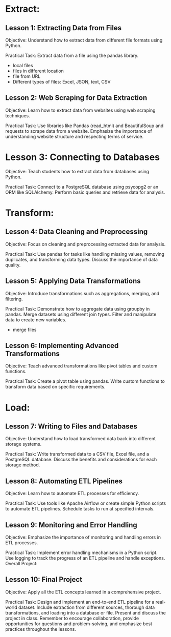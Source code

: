 # Extract:

## Lesson 1: Extracting Data from Files

Objective: Understand how to extract data from different file formats using Python.

Practical Task: Extract data from a file using the pandas library. 

- local files
- files in different location
- file from URL
- Different types of files: Excel, JSON, text, CSV

## Lesson 2: Web Scraping for Data Extraction

Objective: Learn how to extract data from websites using web scraping techniques.

Practical Task: Use libraries like Pandas (read_html) and BeautifulSoup and requests to scrape data from a website. Emphasize the importance of understanding website structure and respecting terms of service.



# Lesson 3: Connecting to Databases

Objective: Teach students how to extract data from databases using Python.

Practical Task: Connect to a PostgreSQL database using psycopg2 or an ORM like SQLAlchemy. Perform basic queries and retrieve data for analysis.


# Transform:


## Lesson 4: Data Cleaning and Preprocessing

Objective: Focus on cleaning and preprocessing extracted data for analysis.

Practical Task: Use pandas for tasks like handling missing values, removing duplicates, and transforming data types. Discuss the importance of data quality.


## Lesson 5: Applying Data Transformations

Objective: Introduce transformations such as aggregations, merging, and filtering.

Practical Task: Demonstrate how to aggregate data using groupby in pandas. Merge datasets using different join types. Filter and manipulate data to create new variables.

- merge files


## Lesson 6: Implementing Advanced Transformations

Objective: Teach advanced transformations like pivot tables and custom functions.

Practical Task: Create a pivot table using pandas. Write custom functions to transform data based on specific requirements.

# Load:

## Lesson 7: Writing to Files and Databases

Objective: Understand how to load transformed data back into different storage systems.

Practical Task: Write transformed data to a CSV file, Excel file, and a PostgreSQL database. Discuss the benefits and considerations for each storage method.


## Lesson 8: Automating ETL Pipelines

Objective: Learn how to automate ETL processes for efficiency.

Practical Task: Use tools like Apache Airflow or create simple Python scripts to automate ETL pipelines. Schedule tasks to run at specified intervals.

## Lesson 9: Monitoring and Error Handling

Objective: Emphasize the importance of monitoring and handling errors in ETL processes.

Practical Task: Implement error handling mechanisms in a Python script. Use logging to track the progress of an ETL pipeline and handle exceptions.
Overall Project:

## Lesson 10: Final Project

Objective: Apply all the ETL concepts learned in a comprehensive project.

Practical Task: Design and implement an end-to-end ETL pipeline for a real-world dataset. Include extraction from different sources, thorough data transformations, and loading into a database or file. Present and discuss the project in class.
Remember to encourage collaboration, provide opportunities for questions and problem-solving, and emphasize best practices throughout the lessons.
